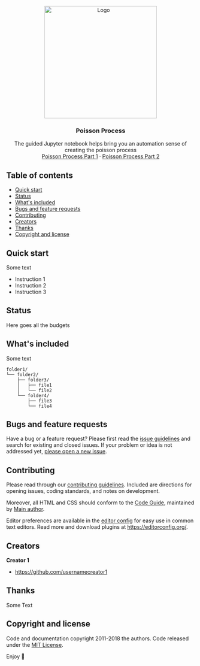<p align="center">
  <a href="https://example.com/">
    <img src="http://24.media.tumblr.com/2a36ba2a3016572f698ec19ad0051a39/tumblr_mrg3g8Nkbx1swdfc0o1_500.gif" alt="Logo" width=300 height=300>
  </a>

  <h3 align="center">Poisson Process</h3>

  <p align="center">
    The guided Jupyter notebook helps bring you an automation sense of creating the poisson process
    <br>
    <a href="https://www.youtube.com/watch?v=jsqSScywvMc">Poisson Process Part 1</a>
    ·
    <a href="https://www.youtube.com/watch?v=XsYXACeIklU">Poisson Process Part 2</a>
  </p>
</p>


## Table of contents

- [Quick start](#quick-start)
- [Status](#status)
- [What's included](#whats-included)
- [Bugs and feature requests](#bugs-and-feature-requests)
- [Contributing](#contributing)
- [Creators](#creators)
- [Thanks](#thanks)
- [Copyright and license](#copyright-and-license)


## Quick start

Some text

- Instruction 1
- Instruction 2
- Instruction 3

## Status

Here goes all the budgets

## What's included

Some text

```text
folder1/
└── folder2/
    ├── folder3/
    │   ├── file1
    │   └── file2
    └── folder4/
        ├── file3
        └── file4
```

## Bugs and feature requests

Have a bug or a feature request? Please first read the [issue guidelines](https://reponame/blob/master/CONTRIBUTING.md) and search for existing and closed issues. If your problem or idea is not addressed yet, [please open a new issue](https://reponame/issues/new).

## Contributing

Please read through our [contributing guidelines](https://reponame/blob/master/CONTRIBUTING.md). Included are directions for opening issues, coding standards, and notes on development.

Moreover, all HTML and CSS should conform to the [Code Guide](https://github.com/mdo/code-guide), maintained by [Main author](https://github.com/usernamemainauthor).

Editor preferences are available in the [editor config](https://reponame/blob/master/.editorconfig) for easy use in common text editors. Read more and download plugins at <https://editorconfig.org/>.

## Creators

**Creator 1**

- <https://github.com/usernamecreator1>

## Thanks

Some Text

## Copyright and license

Code and documentation copyright 2011-2018 the authors. Code released under the [MIT License](https://reponame/blob/master/LICENSE).

Enjoy :metal:
